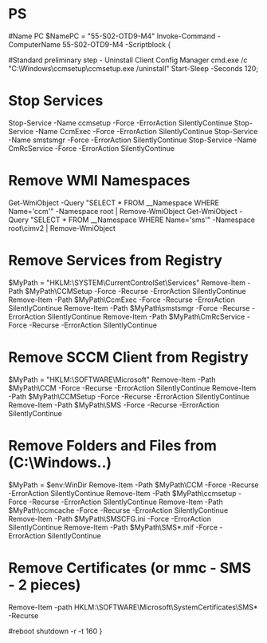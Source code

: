 # PS
#Name PC
$NamePC = "55-S02-OTD9-M4"
Invoke-Command -ComputerName 55-S02-OTD9-M4 -Scriptblock {

#Standard preliminary step - Uninstall Client Config Manager
 cmd.exe /c "C:\Windows\ccmsetup\ccmsetup.exe /uninstall"
 Start-Sleep -Seconds 120; 

 # Stop Services 
 Stop-Service -Name ccmsetup -Force -ErrorAction SilentlyContinue 
 Stop-Service -Name CcmExec -Force -ErrorAction SilentlyContinue
 Stop-Service -Name smstsmgr -Force -ErrorAction SilentlyContinue
 Stop-Service -Name CmRcService -Force -ErrorAction SilentlyContinue
 # Remove WMI Namespaces 
 Get-WmiObject -Query "SELECT * FROM __Namespace WHERE Name='ccm'" -Namespace root | Remove-WmiObject 
 Get-WmiObject -Query "SELECT * FROM __Namespace WHERE Name='sms'" -Namespace root\cimv2 | Remove-WmiObject 
 # Remove Services from Registry 
 $MyPath = "HKLM:\SYSTEM\CurrentControlSet\Services" 
 Remove-Item -Path $MyPath\CCMSetup -Force -Recurse -ErrorAction SilentlyContinue 
 Remove-Item -Path $MyPath\CcmExec -Force -Recurse -ErrorAction SilentlyContinue 
 Remove-Item -Path $MyPath\smstsmgr -Force -Recurse -ErrorAction SilentlyContinue 
 Remove-Item -Path $MyPath\CmRcService -Force -Recurse -ErrorAction SilentlyContinue 
 # Remove SCCM Client from Registry 
 $MyPath = "HKLM:\SOFTWARE\Microsoft" 
 Remove-Item -Path $MyPath\CCM -Force -Recurse -ErrorAction SilentlyContinue 
 Remove-Item -Path $MyPath\CCMSetup -Force -Recurse -ErrorAction SilentlyContinue 
 Remove-Item -Path $MyPath\SMS -Force -Recurse -ErrorAction SilentlyContinue 
 # Remove Folders and Files from (C:\Windows\..)
 $MyPath = $env:WinDir 
 Remove-Item -Path $MyPath\CCM -Force -Recurse -ErrorAction SilentlyContinue 
 Remove-Item -Path $MyPath\ccmsetup -Force -Recurse -ErrorAction SilentlyContinue 
 Remove-Item -Path $MyPath\ccmcache -Force -Recurse -ErrorAction SilentlyContinue 
 Remove-Item -Path $MyPath\SMSCFG.ini -Force -ErrorAction SilentlyContinue 
 Remove-Item -Path $MyPath\SMS*.mif -Force -ErrorAction SilentlyContinue
 # Remove Certificates (or mmc - SMS - 2 pieces)
 Remove-Item -path HKLM:\SOFTWARE\Microsoft\SystemCertificates\SMS\* -Recurse

#reboot
shutdown -r -t 160
}